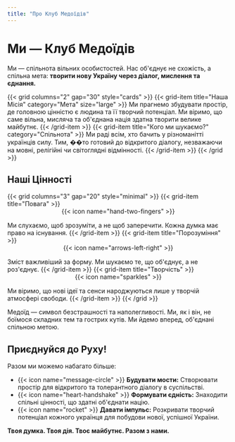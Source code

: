 ```yaml
---
title: "Про Клуб Медоїдів"
---
```


<div class="animated-header">

# Ми — Клуб Медоїдів

</div>

<span class="pulse-indicator"></span>Ми — спільнота вільних особистостей. Нас об'єднує не схожість, а спільна мета: **творити нову Україну через діалог, мислення та єднання.**

{{< grid columns="2" gap="30" style="cards" >}}
  {{< grid-item title="Наша Місія" category="Мета" size="large" >}}
  Ми прагнемо збудувати простір, де головною цінністю є людина та її творчий потенціал. Ми віримо, що саме вільна, мисляча та об'єднана нація здатна творити велике майбутнє.
  {{< /grid-item >}}
  {{< grid-item title="Кого ми шукаємо?" category="Спільнота" >}}
  Ми раді всім, хто бачить у різноманітті українців силу. Тим, ��то готовий до відкритого діалогу, незважаючи на мовні, релігійні чи світоглядні відмінності.
  {{< /grid-item >}}
{{< /grid >}}

## Наші Цінності

{{< grid columns="3" gap="20" style="minimal" >}}
  {{< grid-item title="Повага" >}}
  <span class="grid-item-icon">{{< icon name="hand-two-fingers" >}}</span>
  Ми слухаємо, щоб зрозуміти, а не щоб заперечити. Кожна думка має право на існування.
  {{< /grid-item >}}
  {{< grid-item title="Порозуміння" >}}
  <span class="grid-item-icon">{{< icon name="arrows-left-right" >}}</span>
  Зміст важливіший за форму. Ми шукаємо те, що об'єднує, а не роз'єднує.
  {{< /grid-item >}}
  {{< grid-item title="Творчість" >}}
  <span class="grid-item-icon">{{< icon name="sparkles" >}}</span>
  Ми віримо, що нові ідеї та сенси народжуються лише у творчій атмосфері свободи.
  {{< /grid-item >}}
{{< /grid >}}

<div class="custom-quote">
Медоїд — символ безстрашності та наполегливості. Ми, як і він, не боїмося складних тем та гострих кутів. Ми йдемо вперед, об'єднані спільною метою.
</div>

## Приєднуйся до Руху!

Разом ми можемо набагато більше:
-   <span class="li-icon">{{< icon name="message-circle" >}}</span> **Будувати мости:** Створювати простір для відкритого та толерантного діалогу в суспільстві.
-   <span class="li-icon">{{< icon name="heart-handshake" >}}</span> **Формувати єдність:** Знаходити спільні цінності, що здатні об'єднати націю.
-   <span class="li-icon">{{< icon name="rocket" >}}</span> **Давати імпульс:** Розкривати творчий потенціал кожного українця для побудови нової, успішної України.

**Твоя думка. Твоя дія. Твоє майбутнє. Разом з нами.**

<style>
.grid-item-icon {
  display: block;
  text-align: center;
  margin-bottom: 15px;
}
.grid-item-icon svg {
  width: 48px;
  height: 48px;
  stroke-width: 1.5;
  color: var(--primary-color);
}
.li-icon svg {
    width: 16px;
    height: 16px;
    margin-right: 8px;
    vertical-align: middle;
}
</style>
